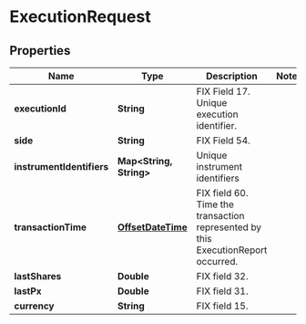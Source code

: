 

# ExecutionRequest

## Properties

Name | Type | Description | Notes
------------ | ------------- | ------------- | -------------
**executionId** | **String** | FIX Field 17.  Unique execution identifier. | 
**side** | **String** | FIX Field 54. | 
**instrumentIdentifiers** | **Map&lt;String, String&gt;** | Unique instrument identifiers | 
**transactionTime** | [**OffsetDateTime**](OffsetDateTime.md) | FIX field 60.  Time the transaction represented by this ExecutionReport occurred. | 
**lastShares** | **Double** | FIX field 32. | 
**lastPx** | **Double** | FIX field 31. | 
**currency** | **String** | FIX field 15. | 



